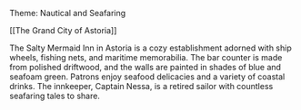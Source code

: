 Theme: Nautical and Seafaring 

[[The Grand City of Astoria]] 

The Salty Mermaid Inn in Astoria is a cozy establishment adorned with ship wheels, fishing nets, and maritime memorabilia. The bar counter is made from polished driftwood, and the walls are painted in shades of blue and seafoam green. Patrons enjoy seafood delicacies and a variety of coastal drinks. The innkeeper, Captain Nessa, is a retired sailor with countless seafaring tales to share.